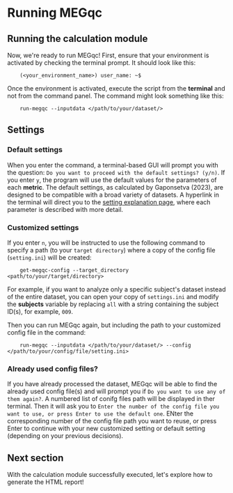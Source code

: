 # Running MEGqc

## Running the calculation module
Now, we're ready to run MEGqc! First, ensure that your environment is activated by checking the terminal prompt. It should look like this:

        (<your_environment_name>) user_name: ~$



Once the environment is activated, execute the script from the **terminal** and not from the command panel. The command might look something like this:

        run-megqc --inputdata </path/to/your/dataset/>


## Settings

### Default settings
When you enter the command, a terminal-based GUI will prompt you with the question: `Do you want to proceed with the default settings? (y/n)`.
If you enter `y`, the program will use the default values for the parameters of each **metric**. The default settings, as calculated by Gaponsetva (2023), are designed to be compatible with a broad variety of datasets. A hyperlink in the terminal will direct you to the [setting explanation page](settings_explanation.md), where each parameter is described with more detail.

### Customized settings
If you enter `n`, you will be instructed to use the following command to specify a path (to your `target directory`) where a copy of the config file (`setting.ini`) will be created: 
        
        get-megqc-config --target_directory <path/to/your/target/directory>

For example, if you want to analyze only a specific subject's dataset instead of the entire dataset, you can open your copy of `settings.ini` and modify the **subjects** variable by replacing `all` with a string containing the subject ID(s), for example, `009`.

Then you can run MEGqc again, but including the path to your customized config file in the command:

        run-megqc --inputdata </path/to/your/dataset/> --config </path/to/your/config/file/setting.ini>

### Already used config files?
If you have already processed the dataset, MEGqc will be able to find the already used config file(s) and will prompt you if `Do you want to use any of them again?`.
A numbered list of conifg files path will be displayed in ther terminal. Then it will ask you to `Enter the number of the config file you want to use, or press Enter to use the default one`.
ENter the corresponding number of the config file path you want to reuse, or press Enter to continue with your new customized setting or default setting (depending on your previous decisions).

## Next section
With the calculation module successfully executed, let's explore how to generate the HTML report! 





<!--
OLD VERSION

## Setting File Paths

Within the `docker` folder of the cloned repository, you'll find the script **run_megqc.py**. To configure the software, you need to edit 2 filepaths of this script:
1. **config_file_path=** here you'll need to write the path to the **settings.ini_**.

2. **internal_config_file_path=** here you'll need to write the path to the **settings_internal.ini**.

Both setting files are located in  the `settings` folder within the `meg_qc` package, which reside in the `site-packages` directory of yourPython  environment. The path should look something like this:

        /path/to/environment/lib/python3./site-packages/meg_qc/settings/settings.ini

<br>


## Specifying Dataset Path and Subjects

Next open the file **setttings.ini** to edit the data directory path and specify the subjects to be analyzed:

- **subjects=** is a string variable, you shall write the code of the participant you want to analyze (f.e., 009). You can also provide a list of subjects separated by a comma (001, 002, 003) or write "all" to process all subjects.

- **data_directory=** SEt this to the path to the dataset directory. In case that you want to analyze more subject, the pipeline will find them within the dataset thanks to the ancpBIDS library. 

The file **setttings.ini** also contains an extensive amount of customizable parameters. However, the default values are optimized to to work with the majority of datasets. [In the next section you can find  more details about these parameters](settings_explanations.md).

-->
